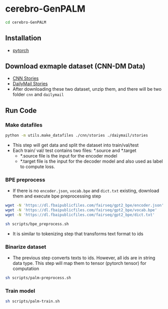 # cerebro-GenPALM
```bash
cd cerebro-GenPALM
```
## Installation 
- [pytorch](https://pytorch.org/)

## Download exmaple dataset (CNN-DM Data)
- [CNN Stories](https://drive.google.com/uc?export=download&id=0BwmD_VLjROrfTHk4NFg2SndKcjQ)
- [DailyMail Stories](https://drive.google.com/uc?export=download&id=0BwmD_VLjROrfM1BxdkxVaTY2bWs)
- After downloading these two dataset, unzip them, and there will be two folder ```cnn``` and ```dailymail``` 
## Run Code 
### Make datafiles 
```bash
python -m utils.make_datafiles ./cnn/stories ./daiymail/stories 
```
- This step will get data and split the dataset into train/val/test 
- Each train/ val/ test contains two files: *.source and *.target 
    - *.source file is the input for the encoder model 
    - *.target file is the input for the decoder model and also used as label to compute loss. 

### BPE preprocess 
- If there is no ```encoder.json```, ```vocab.bpe``` and ```dict.txt``` existing, download them and execute bpe preprocessing step
```bash
wget -N 'https://dl.fbaipublicfiles.com/fairseq/gpt2_bpe/encoder.json'
wget -N 'https://dl.fbaipublicfiles.com/fairseq/gpt2_bpe/vocab.bpe'
wget -N 'https://dl.fbaipublicfiles.com/fairseq/gpt2_bpe/dict.txt'

sh scripts/bpe_preprocess.sh
```
- It is similar to tokenizing step that transforms text format to ids

### Binarize dataset 
- The previous step converts texts to ids. However, all ids are in string data type. This step will map them to tensor (pytorch tensor) for computation
```bash
sh scripts/palm-preprocess.sh
```

### Train model 
```bash
sh scripts/palm-train.sh
```

